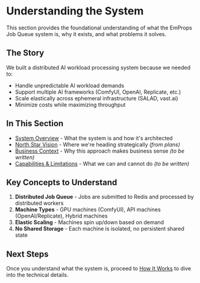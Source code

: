 # Understanding the System

This section provides the foundational understanding of what the EmProps Job Queue system is, why it exists, and what problems it solves.

## The Story

We built a distributed AI workload processing system because we needed to:
- Handle unpredictable AI workload demands
- Support multiple AI frameworks (ComfyUI, OpenAI, Replicate, etc.)
- Scale elastically across ephemeral infrastructure (SALAD, vast.ai)
- Minimize costs while maximizing throughput

## In This Section

- [System Overview](./system-overview.md) - What the system is and how it's architected
- [North Star Vision](./north-star-vision.md) - Where we're heading strategically *(from plans)*
- [Business Context](./business-context.md) - Why this approach makes business sense *(to be written)*
- [Capabilities & Limitations](./capabilities-limitations.md) - What we can and cannot do *(to be written)*

## Key Concepts to Understand

1. **Distributed Job Queue** - Jobs are submitted to Redis and processed by distributed workers
2. **Machine Types** - GPU machines (ComfyUI), API machines (OpenAI/Replicate), Hybrid machines
3. **Elastic Scaling** - Machines spin up/down based on demand
4. **No Shared Storage** - Each machine is isolated, no persistent shared state

## Next Steps

Once you understand what the system is, proceed to [How It Works](../02-how-it-works/) to dive into the technical details.